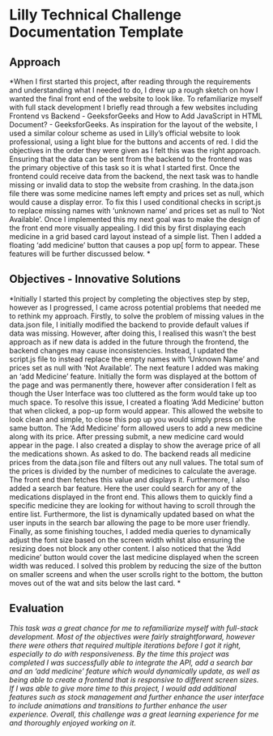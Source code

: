 # Lilly Technical Challenge Documentation Template

## Approach
*When I first started this project, after reading through the requirements and understanding what I needed to do, I drew up a rough sketch on how I wanted the final front end of the website to look like. To refamiliarize myself with full stack development I briefly read through a few websites including Frontend vs Backend - GeeksforGeeks and How to Add JavaScript in HTML Document? - GeeksforGeeks.  As inspiration for the layout of the website, I used a similar colour scheme as used in Lilly’s official website to look professional, using a light blue for the buttons and accents of red. I did the objectives in the order they were given as I felt this was the right approach. Ensuring that the data can be sent from the backend to the frontend was the primary objective of this task so it is what I started first.
Once the frontend could receive data from the backend, the next task was to handle missing or invalid data to stop the website from crashing. In the data.json file there was some medicine names left empty and prices set as null, which would cause a display error. To fix this I used conditional  checks in script.js to replace missing names with ‘unknown name’ and prices set as null to ‘Not Available’. Once I implemented this my next goal was to make the design of the front end more visually appealing. I did this by first displaying each medicine in a grid based card layout instead of a simple list. Then I added a floating ‘add medicine’ button that causes a pop up[ form to appear. These features will be further discussed below.
*

## Objectives - Innovative Solutions
*Initially I started this project by completing the objectives step by step, however as I progressed, I came across potential problems that needed me to rethink my approach.
Firstly, to solve the problem of missing values in the data.json file, I initially modified the backend to provide default values if data was missing. However, after doing this, I realised this wasn’t the best approach as if new data is added in the future through the frontend, the backend changes may cause inconsistencies. Instead, I updated the script.js file to instead replace the empty names with ‘Unknown Name’ and prices set as null with ‘Not Available’. 
The next feature I added was making an ‘add Medicine’ feature. Initially the form was displayed at the bottom of the page and was permanently there, however after consideration I felt as though the User Interface was too cluttered as the form would take up too much space. To resolve this issue, I created a floating ‘Add Medicine’ button that when clicked, a pop-up form would appear. This allowed the website to look clean and simple, to close this pop up you would simply press on the same button. The ‘Add Medicine’ form allowed users to add a new medicine along with its price. After pressing submit, a new medicine card would appear in the page. 
I also created a display to show the average price of all the medications shown. As asked to do. The backend reads all medicine prices from the data.json file and filters out any null values. The total sum of the prices is divided by the number of medicines to calculate the average. The front end then fetches this value and displays it.
Furthermore, I also added a search bar feature. Here the user could search for any of the medications displayed in the front end. This allows them to quickly find a specific medicine they are looking for without having to scroll through the entire list. Furthermore, the list is dynamically updated based on what the user inputs in the search bar allowing the page to be more user friendly.
Finally, as some finishing touches, I added media queries to dynamically adjust the font size based on the screen width whilst also ensuring the resizing does not block any other content. I also noticed that the ‘Add medicine’ button would cover the last medicine displayed when the screen width was reduced. I solved this problem by reducing the size of the button on smaller screens and when the user scrolls right to the bottom, the button moves out of the wat and sits below the last card.
*


## Evaluation
*This task was a great chance for me to refamiliarize myself with full-stack development. Most of the objectives were fairly straightforward, however there were others that required multiple iterations before I got it right, especially to do with responsiveness. By the time this project was completed I was successfully able to integrate the API, add a search bar and an ‘add medicine’ feature which would dynamically update, as well as being able to create a frontend that is responsive to different screen sizes. If I was able to give more time to this project, I would add additional features such as stock management and further enhance the user interface to include animations and transitions to further enhance the user experience. Overall, this challenge was a great learning experience for me and thoroughly enjoyed working on it.*
